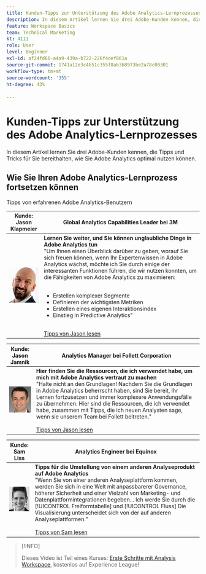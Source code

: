 ```yaml
---
title: Kunden-Tipps zur Unterstützung des Adobe Analytics-Lernprozesses
description: In diesem Artikel lernen Sie drei Adobe-Kunden kennen, die Tipps und Tricks für Sie bereithalten, wie Sie Adobe Analytics optimal nutzen können.
feature: Workspace Basics
team: Technical Marketing
kt: 4111
role: User
level: Beginner
exl-id: af24fd66-a4a9-439a-b722-226f4def861a
source-git-commit: 1741a12e3c4b51c355f8ab3b8973be2a78c08301
workflow-type: tm+mt
source-wordcount: '355'
ht-degree: 43%

---
```


# Kunden-Tipps zur Unterstützung des Adobe Analytics-Lernprozesses

In diesem Artikel lernen Sie drei Adobe-Kunden kennen, die Tipps und Tricks für Sie bereithalten, wie Sie Adobe Analytics optimal nutzen können.

## Wie Sie Ihren Adobe Analytics-Lernprozess fortsetzen können

Tipps von erfahrenen Adobe Analytics-Benutzern

| Kunde:<br>Jason Klapmeier | Global Analytics Capabilities Leader bei 3M |
|------------|------------|
| ![Jason Klapmeier](assets/jasonklapmeier.jpg) | **Lernen Sie weiter, und Sie können unglaubliche Dinge in Adobe Analytics tun** <br> &quot;Um Ihnen einen Überblick darüber zu geben, worauf Sie sich freuen können, wenn Ihr Expertenwissen in Adobe Analytics wächst, möchte ich Sie durch einige der interessanten Funktionen führen, die wir nutzen konnten, um die Fähigkeiten von Adobe Analytics zu maximieren: <br><br><ul><li>Erstellen komplexer Segmente</li><li>Definieren der wichtigsten Metriken</li><li>Erstellen eines eigenen Interaktionsindex</li><li>Einstieg in Predictive Analytics&quot;</li></ul><br>[Tipps von Jason lesen](https://experienceleaguecommunities.adobe.com/t5/adobe-analytics-discussions/incredible-things-you-can-do-in-adobe-analytics/td-p/354333?profile.language=de) |

| Kunde:<br>Jason Jamnik | Analytics Manager bei Follett Corporation |
|------------|------------|
| ![Jason Klapmeier](assets/jasonjamnik.jpg) | **Hier finden Sie die Ressourcen, die ich verwendet habe, um mich mit Adobe Analytics vertraut zu machen** <br> &quot;Halte nicht an den Grundlagen! Nachdem Sie die Grundlagen in Adobe Analytics beherrscht haben, sind Sie bereit, Ihr Lernen fortzusetzen und immer komplexere Anwendungsfälle zu übernehmen. Hier sind die Ressourcen, die ich verwendet habe, zusammen mit Tipps, die ich neuen Analysten sage, wenn sie unserem Team bei Follett beitreten.&quot;<br><br>[Tipps von Jason lesen](https://experienceleaguecommunities.adobe.com/t5/adobe-analytics-discussions/here-are-the-resources-i-used-to-become-an-expert-at-using-adobe/m-p/354226?profile.language=de) |

| Kunde:<br>Sam Liss | Analytics Engineer bei Equinox |
|------------|------------|
| ![Sam Liss](assets/samliss.jpg) | **Tipps für die Umstellung von einem anderen Analyseprodukt auf Adobe Analytics** <br> &quot;Wenn Sie von einer anderen Analyseplattform kommen, werden Sie sich in eine Welt mit anpassbarerer Governance, höherer Sicherheit und einer Vielzahl von Marketing- und Datenplattformintegrationen begeben... Ich werde Sie durch die [!UICONTROL Freiformtabelle] und [!UICONTROL Fluss] Die Visualisierung unterscheidet sich von der auf anderen Analyseplattformen.&quot;<br><br>[Tipps von Sam lesen](https://experienceleaguecommunities.adobe.com/t5/adobe-analytics-discussions/an-analyst-s-quick-start-guide-switching-to-adobe/td-p/354312?profile.language=de) |

>[!INFO]
>
> Dieses Video ist Teil eines Kurses: [Erste Schritte mit Analysis Workspace](https://experienceleague.adobe.com/?recommended=Analytics-U-1-2020.1.workspace&amp;lang=de), kostenlos auf Experience League!
